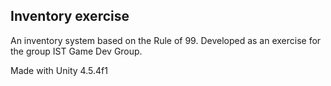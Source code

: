 ## Inventory exercise

An inventory system based on the Rule of 99.
Developed as an exercise for the group IST Game Dev Group.

Made with Unity 4.5.4f1
